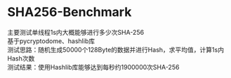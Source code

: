 # SHA256-Benchmark
主要测试单线程1s内大概能够进行多少次SHA-256  
基于pycryptodome、hashlib库   
测试思路：随机生成50000个128Byte的数据并进行Hash，求平均值，计算1s内Hash次数  
测试结果：使用Hashlib库能够达到每秒约1900000次SHA-256

